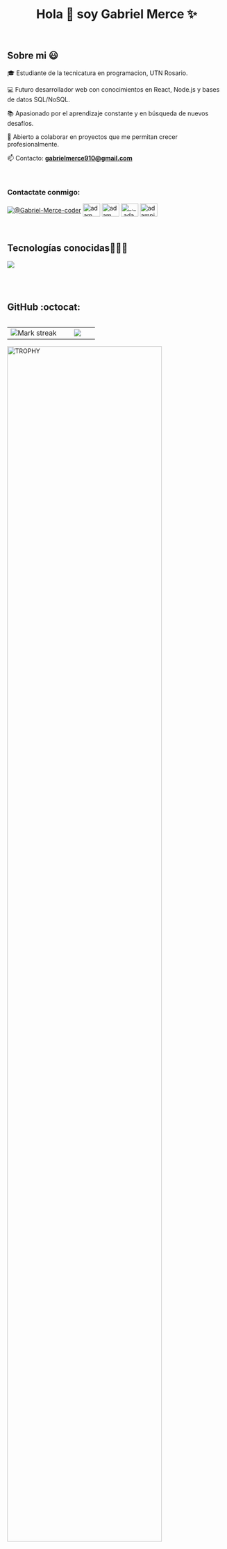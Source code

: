 <h1 align="center">Hola 👋  soy Gabriel Merce  ✨ </h1> 

<br>
<h2>Sobre mi 😃</h2>
<!--Intro start-->

<p align="left">
🎓 Estudiante de la tecnicatura en programacion, UTN Rosario.

💻 Futuro desarrollador web con conocimientos en React, Node.js y bases de datos SQL/NoSQL.

📚 Apasionado por el aprendizaje constante y en búsqueda de nuevos desafíos.

🤝 Abierto a colaborar en proyectos que me permitan crecer profesionalmente. 

📫 Contacto: **gabrielmerce910@gmail.com**
<!--Intro end-->
  </p>
<br>

<h3 align="left">Contactate conmigo:</h3>
<p align="left">
  <a href = "mailto:gabrielmerce910@gmail.com" target="blank"><img align="center" src="https://img.shields.io/badge/Gmail-D14836?style=for-the-badge&logo=gmail&logoColor=white" alt="@Gabriel-Merce-coder"  /></a>
  <a href="#" target="blank"><img align="center"
      src="https://raw.githubusercontent.com/rahuldkjain/github-profile-readme-generator/master/src/images/icons/Social/linked-in-alt.svg"
      alt="adam pithewan" height="30" width="40" /></a>
  <a href="#" target="blank"><img align="center"
      src="https://raw.githubusercontent.com/rahuldkjain/github-profile-readme-generator/master/src/images/icons/Social/facebook.svg"
      alt="adam pithen wala" height="30" width="40" /></a>
  <a href="#" target="blank"><img align="center"
      src="https://raw.githubusercontent.com/rahuldkjain/github-profile-readme-generator/master/src/images/icons/Social/instagram.svg"
      alt="_._.adam._" height="30" width="40" /></a>
 <a href="#" target="blank"><img align="center"
      src="https://raw.githubusercontent.com/rahuldkjain/github-profile-readme-generator/master/src/images/icons/Social/twitter.svg"
      alt="adampithewan" height="30" width="40" /></a>
</p>

<br>

<h2 >Tecnologías conocidas👨🏻‍💻</h2>
<!--tech stack icons-->
<p align="left">
  <a href="https://skillicons.dev">
    <img src="https://skillicons.dev/icons?i=c,css,html,js,nodejs,mysql,sqlite,mongodb,git,github,vscode" />
  </a>
</p>
<br>
<!-------------------------->

<br>

<h2>GitHub :octocat:</h2>
<!--- stats & Trophy (start) -->
<p align="center">
  <!--- stats (start) -->
<table align="left">
<tr border="none">
<td width="60%" align="center">

<!--  <img  align="center"  src="https://github-readme-stats.vercel.app/api?username=Gabriel-Merce-coder&theme=dark&show_icons=true&count_private=true" />
  <br></br> -->
  <img  title="🔥 Get streak stats for your profile at git.io/streak-stats" alt="Mark streak" src="https://github-readme-streak-stats.herokuapp.com/?user=Gabriel-Merce-coder&theme=dark&hide_border=false" /> 
</td>

<td width="40%" align="center">

  <img align="center" src="https://github-readme-stats.vercel.app/api/top-langs/?username=Gabriel-Merce-coder&theme=dark&hide_border=false&langs_count=20&layout=compact" />

  </td>
</tr>
</table>
<!--- stats (end) -->

<!--- trophy (start) -->
<div align=left>
  <a href="https://github.com/ryo-ma/github-profile-trophy" title="Go to Source">
      <img align="center" width=84% src="https://github-profile-trophy.vercel.app/?username=Gabriel-Merce-coder&theme=radical&row=1&column=7&margin-h=15&margin-w=5&no-bg=true" alt="TROPHY" />
    </a>
</div>
<!--- trophy (start) -->


</p>        
<!--- stats (end) -->
